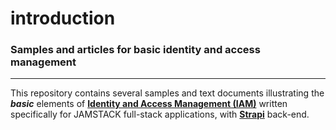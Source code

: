 # introduction

### Samples and articles for basic identity and access management 
---
This repository contains several samples and text documents illustrating the ***basic*** elements of **[Identity and Access Management (IAM)](https://en.wikipedia.org/wiki/Identity_management)** written specifically for JAMSTACK full-stack applications, with **[Strapi](https://strapi.com)** back-end.
